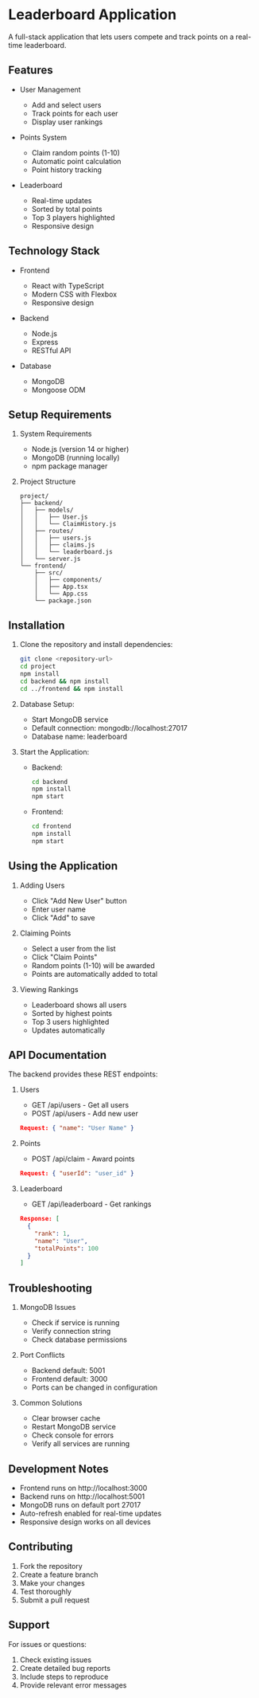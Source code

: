 # Leaderboard Application

A full-stack application that lets users compete and track points on a real-time leaderboard.

## Features

- User Management

  - Add and select users
  - Track points for each user
  - Display user rankings

- Points System

  - Claim random points (1-10)
  - Automatic point calculation
  - Point history tracking

- Leaderboard
  - Real-time updates
  - Sorted by total points
  - Top 3 players highlighted
  - Responsive design

## Technology Stack

- Frontend

  - React with TypeScript
  - Modern CSS with Flexbox
  - Responsive design

- Backend

  - Node.js
  - Express
  - RESTful API

- Database
  - MongoDB
  - Mongoose ODM

## Setup Requirements

1. System Requirements

   - Node.js (version 14 or higher)
   - MongoDB (running locally)
   - npm package manager

2. Project Structure
   ```
   project/
   ├── backend/
   │   ├── models/
   │   │   ├── User.js
   │   │   └── ClaimHistory.js
   │   ├── routes/
   │   │   ├── users.js
   │   │   ├── claims.js
   │   │   └── leaderboard.js
   │   └── server.js
   └── frontend/
       ├── src/
       │   ├── components/
       │   ├── App.tsx
       │   └── App.css
       └── package.json
   ```

## Installation

1. Clone the repository and install dependencies:

   ```bash
   git clone <repository-url>
   cd project
   npm install
   cd backend && npm install
   cd ../frontend && npm install
   ```

2. Database Setup:

   - Start MongoDB service
   - Default connection: mongodb://localhost:27017
   - Database name: leaderboard

3. Start the Application:
   - Backend:
     ```bash
     cd backend
     npm install 
     npm start
     ```
   - Frontend:
     ```bash
     cd frontend
     npm install 
     npm start
     ```

## Using the Application

1. Adding Users

   - Click "Add New User" button
   - Enter user name
   - Click "Add" to save

2. Claiming Points

   - Select a user from the list
   - Click "Claim Points"
   - Random points (1-10) will be awarded
   - Points are automatically added to total

3. Viewing Rankings
   - Leaderboard shows all users
   - Sorted by highest points
   - Top 3 users highlighted
   - Updates automatically

## API Documentation

The backend provides these REST endpoints:

1. Users

   - GET /api/users - Get all users
   - POST /api/users - Add new user

   ```json
   Request: { "name": "User Name" }
   ```

2. Points

   - POST /api/claim - Award points

   ```json
   Request: { "userId": "user_id" }
   ```

3. Leaderboard
   - GET /api/leaderboard - Get rankings
   ```json
   Response: [
     {
       "rank": 1,
       "name": "User",
       "totalPoints": 100
     }
   ]
   ```

## Troubleshooting

1. MongoDB Issues

   - Check if service is running
   - Verify connection string
   - Check database permissions

2. Port Conflicts

   - Backend default: 5001
   - Frontend default: 3000
   - Ports can be changed in configuration

3. Common Solutions
   - Clear browser cache
   - Restart MongoDB service
   - Check console for errors
   - Verify all services are running

## Development Notes

- Frontend runs on http://localhost:3000
- Backend runs on http://localhost:5001
- MongoDB runs on default port 27017
- Auto-refresh enabled for real-time updates
- Responsive design works on all devices

## Contributing

1. Fork the repository
2. Create a feature branch
3. Make your changes
4. Test thoroughly
5. Submit a pull request

## Support

For issues or questions:

1. Check existing issues
2. Create detailed bug reports
3. Include steps to reproduce
4. Provide relevant error messages
